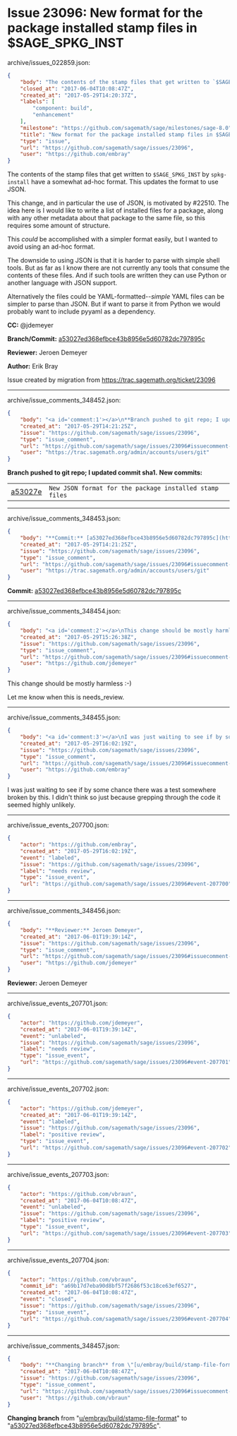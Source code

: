 # Issue 23096: New format for the package installed stamp files in $SAGE_SPKG_INST

archive/issues_022859.json:
```json
{
    "body": "The contents of the stamp files that get written to `$SAGE_SPKG_INST` by `spkg-install` have a somewhat ad-hoc format.  This updates the format to use JSON.\n\nThis change, and in particular the use of JSON, is motivated by #22510.  The idea here is I would like to write a list of installed files for a package, along with any other metadata about that package to the same file, so this requires some amount of structure.\n\nThis *could* be accomplished with a simpler format easily, but I wanted to avoid using an ad-hoc format.\n\nThe downside to using JSON is that it is harder to parse with simple shell tools.  But as far as I know there are not currently any tools that consume the contents of these files.  And if such tools are written they can use Python or another language with JSON support.\n\nAlternatively the files could be YAML-formatted--*simple* YAML files can be simpler to parse than JSON.  But if want to parse it from Python we would probably want to include pyyaml as a dependency.\n\n**CC:**  @jdemeyer\n\n**Branch/Commit:** [a53027ed368efbce43b8956e5d60782dc797895c](https://github.com/sagemath/sagetrac-mirror/commit/a53027ed368efbce43b8956e5d60782dc797895c)\n\n**Reviewer:** Jeroen Demeyer\n\n**Author:** Erik Bray\n\nIssue created by migration from https://trac.sagemath.org/ticket/23096\n\n",
    "closed_at": "2017-06-04T10:08:47Z",
    "created_at": "2017-05-29T14:20:37Z",
    "labels": [
        "component: build",
        "enhancement"
    ],
    "milestone": "https://github.com/sagemath/sage/milestones/sage-8.0",
    "title": "New format for the package installed stamp files in $SAGE_SPKG_INST",
    "type": "issue",
    "url": "https://github.com/sagemath/sage/issues/23096",
    "user": "https://github.com/embray"
}
```
The contents of the stamp files that get written to `$SAGE_SPKG_INST` by `spkg-install` have a somewhat ad-hoc format.  This updates the format to use JSON.

This change, and in particular the use of JSON, is motivated by #22510.  The idea here is I would like to write a list of installed files for a package, along with any other metadata about that package to the same file, so this requires some amount of structure.

This *could* be accomplished with a simpler format easily, but I wanted to avoid using an ad-hoc format.

The downside to using JSON is that it is harder to parse with simple shell tools.  But as far as I know there are not currently any tools that consume the contents of these files.  And if such tools are written they can use Python or another language with JSON support.

Alternatively the files could be YAML-formatted--*simple* YAML files can be simpler to parse than JSON.  But if want to parse it from Python we would probably want to include pyyaml as a dependency.

**CC:**  @jdemeyer

**Branch/Commit:** [a53027ed368efbce43b8956e5d60782dc797895c](https://github.com/sagemath/sagetrac-mirror/commit/a53027ed368efbce43b8956e5d60782dc797895c)

**Reviewer:** Jeroen Demeyer

**Author:** Erik Bray

Issue created by migration from https://trac.sagemath.org/ticket/23096





---

archive/issue_comments_348452.json:
```json
{
    "body": "<a id='comment:1'></a>\n**Branch pushed to git repo; I updated commit sha1.** **New commits:**\n<table><tr><td><a href=\"https://github.com/sagemath/sagetrac-mirror/commit/a53027ed368efbce43b8956e5d60782dc797895c\">a53027e</a></td><td><code>New JSON format for the package installed stamp files</code></td></tr></table>\n",
    "created_at": "2017-05-29T14:21:25Z",
    "issue": "https://github.com/sagemath/sage/issues/23096",
    "type": "issue_comment",
    "url": "https://github.com/sagemath/sage/issues/23096#issuecomment-348452",
    "user": "https://trac.sagemath.org/admin/accounts/users/git"
}
```

<a id='comment:1'></a>
**Branch pushed to git repo; I updated commit sha1.** **New commits:**
<table><tr><td><a href="https://github.com/sagemath/sagetrac-mirror/commit/a53027ed368efbce43b8956e5d60782dc797895c">a53027e</a></td><td><code>New JSON format for the package installed stamp files</code></td></tr></table>




---

archive/issue_comments_348453.json:
```json
{
    "body": "**Commit:** [a53027ed368efbce43b8956e5d60782dc797895c](https://github.com/sagemath/sagetrac-mirror/commit/a53027ed368efbce43b8956e5d60782dc797895c)",
    "created_at": "2017-05-29T14:21:25Z",
    "issue": "https://github.com/sagemath/sage/issues/23096",
    "type": "issue_comment",
    "url": "https://github.com/sagemath/sage/issues/23096#issuecomment-348453",
    "user": "https://trac.sagemath.org/admin/accounts/users/git"
}
```

**Commit:** [a53027ed368efbce43b8956e5d60782dc797895c](https://github.com/sagemath/sagetrac-mirror/commit/a53027ed368efbce43b8956e5d60782dc797895c)



---

archive/issue_comments_348454.json:
```json
{
    "body": "<a id='comment:2'></a>\nThis change should be mostly harmless :-)\n\nLet me know when this is needs_review.",
    "created_at": "2017-05-29T15:26:38Z",
    "issue": "https://github.com/sagemath/sage/issues/23096",
    "type": "issue_comment",
    "url": "https://github.com/sagemath/sage/issues/23096#issuecomment-348454",
    "user": "https://github.com/jdemeyer"
}
```

<a id='comment:2'></a>
This change should be mostly harmless :-)

Let me know when this is needs_review.



---

archive/issue_comments_348455.json:
```json
{
    "body": "<a id='comment:3'></a>\nI was just waiting to see if by some chance there was a test somewhere broken by this.  I didn't think so just because grepping through the code it seemed highly unlikely.",
    "created_at": "2017-05-29T16:02:19Z",
    "issue": "https://github.com/sagemath/sage/issues/23096",
    "type": "issue_comment",
    "url": "https://github.com/sagemath/sage/issues/23096#issuecomment-348455",
    "user": "https://github.com/embray"
}
```

<a id='comment:3'></a>
I was just waiting to see if by some chance there was a test somewhere broken by this.  I didn't think so just because grepping through the code it seemed highly unlikely.



---

archive/issue_events_207700.json:
```json
{
    "actor": "https://github.com/embray",
    "created_at": "2017-05-29T16:02:19Z",
    "event": "labeled",
    "issue": "https://github.com/sagemath/sage/issues/23096",
    "label": "needs review",
    "type": "issue_event",
    "url": "https://github.com/sagemath/sage/issues/23096#event-207700"
}
```



---

archive/issue_comments_348456.json:
```json
{
    "body": "**Reviewer:** Jeroen Demeyer",
    "created_at": "2017-06-01T19:39:14Z",
    "issue": "https://github.com/sagemath/sage/issues/23096",
    "type": "issue_comment",
    "url": "https://github.com/sagemath/sage/issues/23096#issuecomment-348456",
    "user": "https://github.com/jdemeyer"
}
```

**Reviewer:** Jeroen Demeyer



---

archive/issue_events_207701.json:
```json
{
    "actor": "https://github.com/jdemeyer",
    "created_at": "2017-06-01T19:39:14Z",
    "event": "unlabeled",
    "issue": "https://github.com/sagemath/sage/issues/23096",
    "label": "needs review",
    "type": "issue_event",
    "url": "https://github.com/sagemath/sage/issues/23096#event-207701"
}
```



---

archive/issue_events_207702.json:
```json
{
    "actor": "https://github.com/jdemeyer",
    "created_at": "2017-06-01T19:39:14Z",
    "event": "labeled",
    "issue": "https://github.com/sagemath/sage/issues/23096",
    "label": "positive review",
    "type": "issue_event",
    "url": "https://github.com/sagemath/sage/issues/23096#event-207702"
}
```



---

archive/issue_events_207703.json:
```json
{
    "actor": "https://github.com/vbraun",
    "created_at": "2017-06-04T10:08:47Z",
    "event": "unlabeled",
    "issue": "https://github.com/sagemath/sage/issues/23096",
    "label": "positive review",
    "type": "issue_event",
    "url": "https://github.com/sagemath/sage/issues/23096#event-207703"
}
```



---

archive/issue_events_207704.json:
```json
{
    "actor": "https://github.com/vbraun",
    "commit_id": "a69b17d7eba90d8bf57f2686f53c18ce63ef6527",
    "created_at": "2017-06-04T10:08:47Z",
    "event": "closed",
    "issue": "https://github.com/sagemath/sage/issues/23096",
    "type": "issue_event",
    "url": "https://github.com/sagemath/sage/issues/23096#event-207704"
}
```



---

archive/issue_comments_348457.json:
```json
{
    "body": "**Changing branch** from \"[u/embray/build/stamp-file-format](https://github.com/sagemath/sagetrac-mirror/tree/u/embray/build/stamp-file-format)\" to \"[a53027ed368efbce43b8956e5d60782dc797895c](https://github.com/sagemath/sagetrac-mirror/commit/a53027ed368efbce43b8956e5d60782dc797895c)\".",
    "created_at": "2017-06-04T10:08:47Z",
    "issue": "https://github.com/sagemath/sage/issues/23096",
    "type": "issue_comment",
    "url": "https://github.com/sagemath/sage/issues/23096#issuecomment-348457",
    "user": "https://github.com/vbraun"
}
```

**Changing branch** from "[u/embray/build/stamp-file-format](https://github.com/sagemath/sagetrac-mirror/tree/u/embray/build/stamp-file-format)" to "[a53027ed368efbce43b8956e5d60782dc797895c](https://github.com/sagemath/sagetrac-mirror/commit/a53027ed368efbce43b8956e5d60782dc797895c)".
